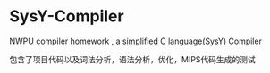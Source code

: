 # SysY-Compiler
NWPU compiler homework , a simplified C language(SysY) Compiler 


包含了项目代码以及词法分析，语法分析，优化，MIPS代码生成的测试
